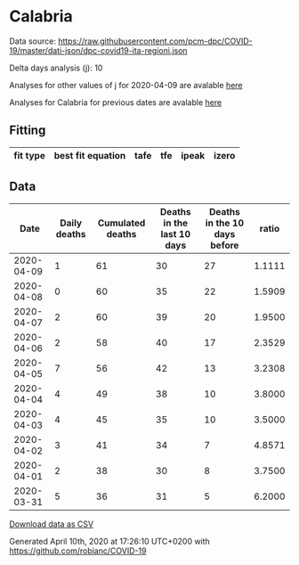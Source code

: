 # Calabria

Data source: https://raw.githubusercontent.com/pcm-dpc/COVID-19/master/dati-json/dpc-covid19-ita-regioni.json

Delta days analysis (j): 10

Analyses for other values of j for 2020-04-09 are avalable [here](../README.md)

Analyses for Calabria for previous dates are avalable [here](../../README.md)

## Fitting 
|fit type|best fit equation|tafe|tfe|ipeak|izero|
|-------|-----|--------|------|---|---|

## Data
|Date|Daily deaths|Cumulated deaths|Deaths in the last 10 days|Deaths in the 10 days before|ratio|
|----|----------|-----------|-------|--------------------|-----|
|2020-04-09|1|61|30|27|1.1111|
|2020-04-08|0|60|35|22|1.5909|
|2020-04-07|2|60|39|20|1.9500|
|2020-04-06|2|58|40|17|2.3529|
|2020-04-05|7|56|42|13|3.2308|
|2020-04-04|4|49|38|10|3.8000|
|2020-04-03|4|45|35|10|3.5000|
|2020-04-02|3|41|34|7|4.8571|
|2020-04-01|2|38|30|8|3.7500|
|2020-03-31|5|36|31|5|6.2000|

[Download data as CSV](COVID-19_calabria_j10_2020-04-09.csv)

Generated April 10th, 2020 at 17:26:10 UTC+0200 with https://github.com/robianc/COVID-19
